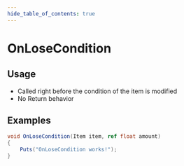 ```yaml
---
hide_table_of_contents: true
---
```


# OnLoseCondition

## Usage

* Called right before the condition of the item is modified
* No Return behavior

## Examples

```csharp title=""
void OnLoseCondition(Item item, ref float amount)
{
    Puts("OnLoseCondition works!");
}
```
